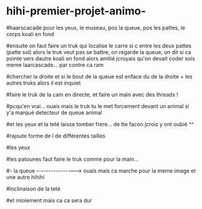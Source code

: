 # hihi-premier-projet-animo-


#haarscacade pour les yeux, le museau, pos la queue, pos les pattes, le corps koali en fond

#ensuite on faut faire un truk qui localise le carre si c entre les deux pattes (patte sol) alors le truk veut pas se battre, on regarde la queue, on dit si ca pointe vers dautre koali en fond alors amitié jcroyais qu'on devait coder sois meme laarcascade... par contre ca ram


#chercher la droite et si le bout de la queue est enface du de la droite + les autres truks alors il est inquiet 

#faire le truk de la cam en directe, et faire un main avec des threads !

#pcqu'en vrai... ouais mais le truk tu le met forcement devant un animal si y'a marqué detecteur de queue animal

#et les yeux et la teté laisse tomber frere... de tte facon jcrois y ont oubié ^^

#rajoute forme de l de différentes tailles



#les yeux

#les patounes faut faire le truk comme pour la main...

#- la queue  ----------------> ouais mais ca marche pour la meme image et une autre hihihi

#inclinaison de la teté

#et miolement mais ca ca sera dur

